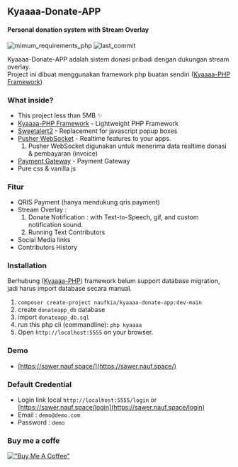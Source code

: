 ## Kyaaaa-Donate-APP
#### Personal donation system with Stream Overlay

![mimum_requirements_php](https://img.shields.io/badge/PHP-^7.4|^8.0-green?style=flat-square&logo=PHP)
![last_commit](https://img.shields.io/github/last-commit/naufkia/kyaaaa-php?style=flat-square)

Kyaaaa-Donate-APP adalah sistem donasi pribadi dengan dukungan stream overlay.\
Project ini dibuat menggunakan framework php buatan sendiri ([Kyaaaa-PHP Framework](https://github.com/naufkia/kyaaaa-php))

### What inside?

* This project less than 5MB ✨
* [Kyaaaa-PHP Framework](https://github.com/naufkia/kyaaaa-php) - Lightweight PHP Framework
* [Sweetalert2](https://sweetalert2.github.io/) - Replacement for javascript popup boxes
* [Pusher WebSocket](https://pusher.com/channels) - Realtime features to your apps.
  1) Pusher WebSocket digunakan untuk menerima data realtime donasi & pembayaran (invoice)
* [Payment Gateway](https://tripay.co.id) - Payment Gateway
* Pure css & vanilla js

### Fitur

* QRIS Payment (hanya mendukung qris payment)
* Stream Overlay :
  1) Donate Notification : with Text-to-Speech, gif, and custom notification sound.
  2) Running Text Contributors
* Social Media links
* Contributors History

### Installation
Berhubung ([Kyaaaa-PHP](https://github.com/naufkia/kyaaaa-php)) framework belum support database migration, jadi harus import database secara manual.

1. `composer create-project naufkia/kyaaaa-donate-app:dev-main`
2. create `donateapp_db` database
3. import `donateapp_db.sql`
4. run this php cli (commandline): `php kyaaaa`
5. Open `http://localhost:5555` on your browser.

### Demo
* [https://sawer.nauf.space/](https://sawer.nauf.space/)

### Default Credential
* Login link local `http://localhost:5555/login` or [https://sawer.nauf.space/login](https://sawer.nauf.space/login)
* Email : `demo@demo.com`
* Password : `demo`

### Buy me a coffe
[!["Buy Me A Coffee"](https://nauf.space/orange_img.webp)](https://nauf.space/donate)
